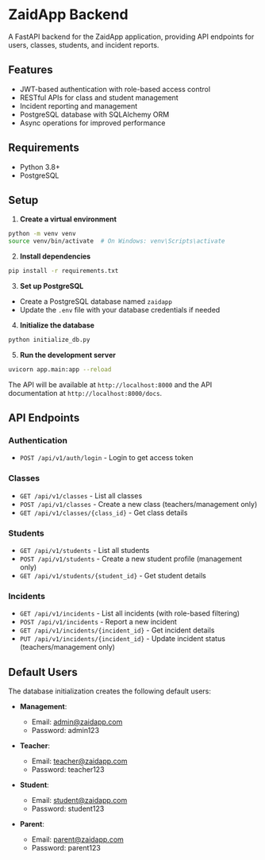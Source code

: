 # ZaidApp Backend

A FastAPI backend for the ZaidApp application, providing API endpoints for users, classes, students, and incident reports.

## Features

- JWT-based authentication with role-based access control
- RESTful APIs for class and student management
- Incident reporting and management
- PostgreSQL database with SQLAlchemy ORM
- Async operations for improved performance

## Requirements

- Python 3.8+
- PostgreSQL

## Setup

1. **Create a virtual environment**

```bash
python -m venv venv
source venv/bin/activate  # On Windows: venv\Scripts\activate
```

2. **Install dependencies**

```bash
pip install -r requirements.txt
```

3. **Set up PostgreSQL**

- Create a PostgreSQL database named `zaidapp`
- Update the `.env` file with your database credentials if needed

4. **Initialize the database**

```bash
python initialize_db.py
```

5. **Run the development server**

```bash
uvicorn app.main:app --reload
```

The API will be available at `http://localhost:8000` and the API documentation at `http://localhost:8000/docs`.

## API Endpoints

### Authentication

- `POST /api/v1/auth/login` - Login to get access token

### Classes

- `GET /api/v1/classes` - List all classes
- `POST /api/v1/classes` - Create a new class (teachers/management only)
- `GET /api/v1/classes/{class_id}` - Get class details

### Students

- `GET /api/v1/students` - List all students
- `POST /api/v1/students` - Create a new student profile (management only)
- `GET /api/v1/students/{student_id}` - Get student details

### Incidents

- `GET /api/v1/incidents` - List all incidents (with role-based filtering)
- `POST /api/v1/incidents` - Report a new incident
- `GET /api/v1/incidents/{incident_id}` - Get incident details
- `PUT /api/v1/incidents/{incident_id}` - Update incident status (teachers/management only)

## Default Users

The database initialization creates the following default users:

- **Management**: 
  - Email: admin@zaidapp.com
  - Password: admin123

- **Teacher**: 
  - Email: teacher@zaidapp.com
  - Password: teacher123

- **Student**: 
  - Email: student@zaidapp.com
  - Password: student123

- **Parent**: 
  - Email: parent@zaidapp.com
  - Password: parent123 